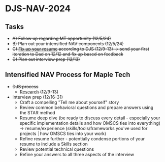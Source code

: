 # DJS-NAV-2024

## Tasks
- ~~A) Follow up regarding MT opportunity (12/5/24)~~
- ~~B) Plan out your intensified NAV components (12/5/24)~~
- ~~C) [Fix up your resume](https://cultivatedculture.com/resume-builder/?resume=1725804276) according to DJS (12/9-13) -> send your first iteration to Dad on 12/12 and fix up based on feedback~~
- ~~D) Plan out interview prep (12/13)~~


## Intensified NAV Process for Maple Tech
- ~~DJS process~~
  - ~~[Research](https://github.com/jerrytigerxu/DJS-NAV-2024/blob/main/MT-Research.md) (12/9-13)~~
- Interview prep (12/16-31)
  - Craft a compelling "Tell me about yourself" story
  - Review common behavioral questions and prepare answers using the STAR method
  - Resume deep dive (be ready to discuss every detail - especially your specific implementation details and how OMSCS ties into everything) -> resume/experience (skills/tools/frameworks you've used for projects | how OMSCS ties into your work)
  - Refine resume further - potentially condense portions of your resume to include a Skills section
  - Review potential technical questions
  - Refine your answers to all three aspects of the interview
